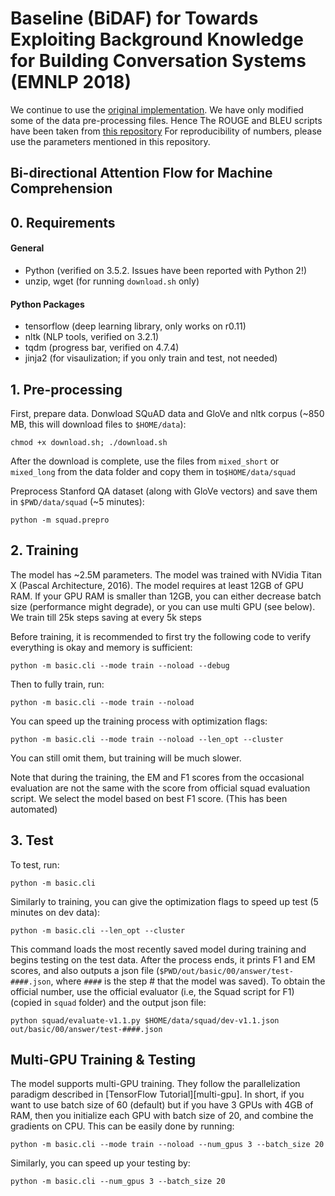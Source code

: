 # Baseline (BiDAF) for Towards Exploiting Background Knowledge for Building Conversation Systems (EMNLP 2018)
We continue to use the [original implementation](https://github.com/allenai/bi-att-flow). We have only modified some of the data pre-processing files. Hence The ROUGE and BLEU scripts have been taken from [this repository](https://github.com/google/seq2seq) For reproducibility of numbers, please use the parameters mentioned in this repository.

## Bi-directional Attention Flow for Machine Comprehension 
 

## 0. Requirements
#### General
- Python (verified on 3.5.2. Issues have been reported with Python 2!)
- unzip, wget (for running `download.sh` only)

#### Python Packages
- tensorflow (deep learning library, only works on r0.11)
- nltk (NLP tools, verified on 3.2.1)
- tqdm (progress bar, verified on 4.7.4)
- jinja2 (for visaulization; if you only train and test, not needed)

## 1. Pre-processing
First, prepare data. Donwload SQuAD data and GloVe and nltk corpus
(~850 MB, this will download files to `$HOME/data`):
```
chmod +x download.sh; ./download.sh
```
After the download is complete, use the files from `mixed_short` or `mixed_long` from the data folder and copy them in to`$HOME/data/squad` 

Preprocess Stanford QA dataset (along with GloVe vectors) and save them in `$PWD/data/squad` (~5 minutes):
```
python -m squad.prepro
```

## 2. Training
The model has ~2.5M parameters.
The model was trained with NVidia Titan X (Pascal Architecture, 2016).
The model requires at least 12GB of GPU RAM.
If your GPU RAM is smaller than 12GB, you can either decrease batch size (performance might degrade),
or you can use multi GPU (see below).
We train till 25k steps saving at every 5k steps

Before training, it is recommended to first try the following code to verify everything is okay and memory is sufficient:
```
python -m basic.cli --mode train --noload --debug
```

Then to fully train, run:
```
python -m basic.cli --mode train --noload
```

You can speed up the training process with optimization flags:
```
python -m basic.cli --mode train --noload --len_opt --cluster
```
You can still omit them, but training will be much slower.

Note that during the training, the EM and F1 scores from the occasional evaluation are not the same with the score from official squad evaluation script. 
We select the model based on best F1 score. (This has been automated)

## 3. Test
To test, run:
```
python -m basic.cli
```

Similarly to training, you can give the optimization flags to speed up test (5 minutes on dev data):
```
python -m basic.cli --len_opt --cluster
```

This command loads the most recently saved model during training and begins testing on the test data.
After the process ends, it prints F1 and EM scores, and also outputs a json file (`$PWD/out/basic/00/answer/test-####.json`,
where `####` is the step # that the model was saved).
To obtain the official number, use the official evaluator (i.e, the Squad script for F1) (copied in `squad` folder) and the output json file:

```
python squad/evaluate-v1.1.py $HOME/data/squad/dev-v1.1.json out/basic/00/answer/test-####.json
```


## Multi-GPU Training & Testing
The model supports multi-GPU training.
They follow the parallelization paradigm described in [TensorFlow Tutorial][multi-gpu].
In short, if you want to use batch size of 60 (default) but if you have 3 GPUs with 4GB of RAM,
then you initialize each GPU with batch size of 20, and combine the gradients on CPU.
This can be easily done by running:
```
python -m basic.cli --mode train --noload --num_gpus 3 --batch_size 20
```

Similarly, you can speed up your testing by:
```
python -m basic.cli --num_gpus 3 --batch_size 20 
```
